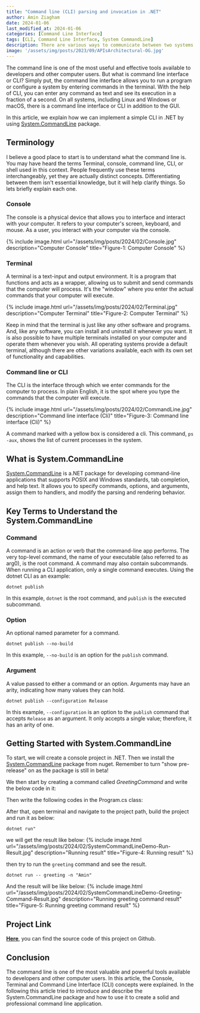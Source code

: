 ```yaml
---
title: "Command line (CLI) parsing and invocation in .NET"
author: Amin Ziagham
date: 2024-01-06
last_modified_at: 2024-01-06
categories: [Command Line Interface]
tags: [CLI, Command Line Interface, System CommandLine]
description: There are various ways to communicate between two systems (devices, web applications, etc.) made possible by APIs. Therefore, if you plan to connect ...
image: '/assets/img/posts/2023/09/APIsArchitectural-OG.jpg'
---
```


The command line is one of the most useful and effective tools available to developers and other computer users. But what is command line interface or CLI? Simply put, the command line interface allows you to run a program or configure a system by entering commands in the terminal. With the help of CLI, you can enter any command as text and see its execution in a fraction of a second. On all systems, including Linux and Windows or macOS, there is a command line interface or CLI in addition to the GUI.

In this article, we explain how we can implement a simple CLI in .NET by using <a target="_blank" href="https://www.nuget.org/packages/System.CommandLine">System.CommandLine</a> package.

## Terminology
I believe a good place to start is to understand what the command line is. You may have heard the terms Terminal, console, command line, CLI, or shell used in this context. People frequently use these terms interchangeably, yet they are actually distinct concepts. Differentiating between them isn't essential knowledge, but it will help clarify things. So lets briefly explain each one.

### Console
The console is a physical device that allows you to interface and interact with your computer. It refers to your computer's screen, keyboard, and mouse. As a user, you interact with your computer via the console.

{% include image.html url="/assets/img/posts/2024/02/Console.jpg" description="Computer Console" title="Figure-1: Computer Console" %}

### Terminal
A terminal is a text-input and output environment. It is a program that functions and acts as a wrapper, allowing us to submit and send commands that the computer will process. It's the "window" where you enter the actual commands that your computer will execute.

{% include image.html url="/assets/img/posts/2024/02/Terminal.jpg" description="Computer Terminal" title="Figure-2: Computer Terminal" %}

Keep in mind that the terminal is just like any other software and programs. And, like any software, you can install and uninstall it whenever you want. It is also possible to have multiple terminals installed on your computer and operate them whenever you wish. All operating systems provide a default terminal, although there are other variations available, each with its own set of functionality and capabilities.

### Command line or CLI
The CLI is the interface through which we enter commands for the computer to process. In plain English, it is the spot where you type the commands that the computer will execute.

{% include image.html url="/assets/img/posts/2024/02/CommandLine.jpg" description="Command line interface (Cli)" title="Figure-3: Command line interface (Cli)" %}

A command marked with a yellow box is considered a cli. This command, `ps -aux`, shows the list of current processes in the system.

## What is System.CommandLine
<a target="_blank" href="https://www.nuget.org/packages/System.CommandLine">System.CommandLine</a> is a.NET package for developing command-line applications that supports POSIX and Windows standards, tab completion, and help text. It allows you to specify commands, options, and arguments, assign them to handlers, and modify the parsing and rendering behavior.

## Key Terms to Understand the System.CommandLine
### Command
A command is an action or verb that the command-line app performs. The very top-level command, the name of your executable (also referred to as arg0), is the root command. A command may also contain subcommands. When running a CLI application, only a single command executes. Using the dotnet CLI as an example:
```console
dotnet publish
```
In this example, `dotnet` is the root command, and `publish` is the executed subcommand.
### Option
An optional named parameter for a command.
```console
dotnet publish --no-build
```
In this example, `--no-build` is an option for the `publish` command.
### Argument
A value passed to either a command or an option. Arguments may have an arity, indicating how many values they can hold.
```console
dotnet publish --configuration Release
```
In this example, `--configuration` is an option to the `publish` command that accepts `Release` as an argument. It only accepts a single value; therefore, it has an arity of one.

## Getting Started with System.CommandLine
To start, we will create a console project in .NET. Then we install the <a target="_blank" href="https://www.nuget.org/packages/System.CommandLine">System.CommandLine</a> package from nuget. Remember to turn "show pre-release" on as the package is still in beta!

We then start by creating a command called *GreetingCommand* and write the below code in it:
<script src="https://gist.github.com/ziagham/8c8c9b7e79951ef6d8b55492284314ca.js"></script>

Then write the following codes in the Program.cs class:
<script src="https://gist.github.com/ziagham/b72f83ad94fe94e8298fe819673a4025.js"></script>

After that, open terminal and navigate to the project path, build the project and run it as below:
```console
dotnet run"
```

we will get the result like below:
{% include image.html url="/assets/img/posts/2024/02/SystemCommandLineDemo-Run-Result.jpg" description="Running result" title="Figure-4: Running result" %}

then try to run the `greeting` command and see the result.
```console
dotnet run -- greeting -n "Amin"
```

And the result will be like below:
{% include image.html url="/assets/img/posts/2024/02/SystemCommandLineDemo-Greeting-Command-Result.jpg" description="Running greeting command result" title="Figure-5: Running greeting command result" %}

## Project Link
<a target="_blank" href="https://github.com/NextCodeBlock/System-CommandLine-Demo">**Here**</a>, you can find the source code of this project on Github.

## Conclusion
The command line is one of the most valuable and powerful tools available to developers and other computer users. In this article, the Console, Terminal and Command Line Interface (CLI) concepts were explained. In the following this article tried to introduce and describe the System.CommandLine package and how to use it to create a solid and professional command line application.
